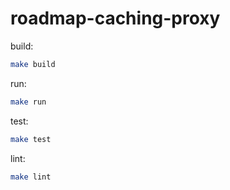 # roadmap-caching-proxy

build:

```sh
make build
```

run:

```sh
make run
```

test:

```sh
make test
```

lint:

```sh
make lint
```
